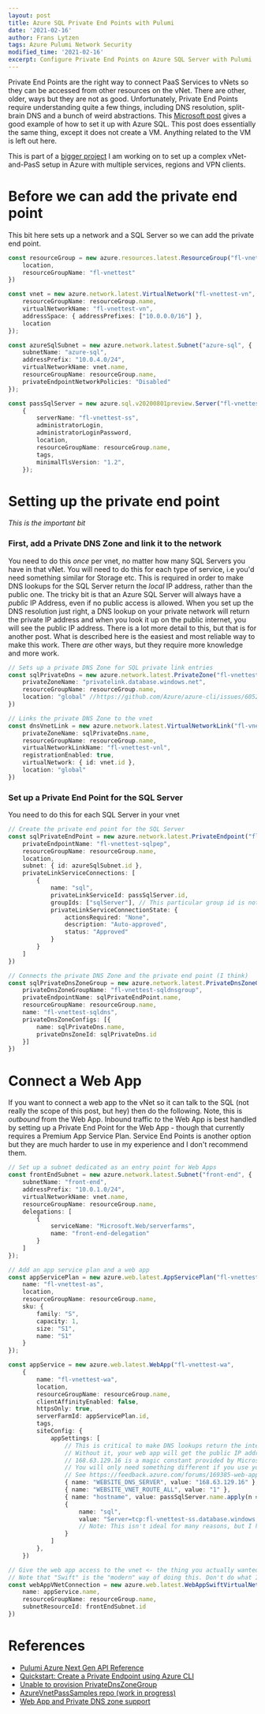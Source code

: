 ```yaml
---
layout: post
title: Azure SQL Private End Points with Pulumi
date: '2021-02-16'
author: Frans Lytzen
tags: Azure Pulumi Network Security
modified_time: '2021-02-16'
excerpt: Configure Private End Points on Azure SQL Server with Pulumi
---
```

Private End Points are the right way to connect PaaS Services to vNets so they can be accessed from other resources on the vNet. There are other, older, ways but they are not as good. Unfortunately, Private End Points require understanding quite a few things, including DNS resolution, split-brain DNS and a bunch of weird abstractions. 
This [Microsoft post](https://docs.microsoft.com/en-us/azure/private-link/create-private-endpoint-cli) gives a good example of how to set it up with Azure SQL. This post does essentially the same thing, except it does not create a VM. Anything related to the VM is left out here.

This is part of a [bigger project](https://github.com/NewOrbit/AzureVnetPassSamples) I am working on to set up a complex vNet-and-PasS setup in Azure with multiple services, regions and VPN clients.


# Before we can add the private end point
This bit here sets up a network and a SQL Server so we can add the private end point.

```typescript
const resourceGroup = new azure.resources.latest.ResourceGroup("fl-vnettest", {
    location,
    resourceGroupName: "fl-vnettest"
})

const vnet = new azure.network.latest.VirtualNetwork("fl-vnettest-vn", {
    resourceGroupName: resourceGroup.name,
    virtualNetworkName: "fl-vnettest-vn",
    addressSpace: { addressPrefixes: ["10.0.0.0/16"] },
    location
});

const azureSqlSubnet = new azure.network.latest.Subnet("azure-sql", {
    subnetName: "azure-sql", 
    addressPrefix: "10.0.4.0/24",
    virtualNetworkName: vnet.name,
    resourceGroupName: resourceGroup.name,
    privateEndpointNetworkPolicies: "Disabled"
});

const passSqlServer = new azure.sql.v20200801preview.Server("fl-vnettest-ss",
    {
        serverName: "fl-vnettest-ss",
        administratorLogin,
        administratorLoginPassword,
        location,
        resourceGroupName: resourceGroup.name,
        tags,
        minimalTlsVersion: "1.2",
    });
```

# Setting up the private end point
*This is the important bit*

### First, add a Private DNS Zone and link it to the network
You need to do this *once* per vnet, no matter how many SQL Servers you have in that vNet. You will need to do this for each type of service, i.e you'd need something similar for Storage etc. This is required in order to make DNS lookups for the SQL Server return the *local* IP address, rather than the public one. The tricky bit is that an Azure SQL Server will always have a *public* IP Address, even if no public access is allowed. When you set up the DNS resolution just right, a DNS lookup on your private network will return the private IP address and when you look it up on the public internet, you will see the public IP address. There is a lot more detail to this, but that is for another post. What is described here is the easiest and most reliable way to make this work. There *are* other ways, but they require more knowledge and more work.

```typescript
// Sets up a private DNS Zone for SQL private link entries
const sqlPrivateDns = new azure.network.latest.PrivateZone("fl-vnettest-sqldns", {
    privateZoneName: "privatelink.database.windows.net",
    resourceGroupName: resourceGroup.name,
    location: "global" //https://github.com/Azure/azure-cli/issues/6052
})

// Links the private DNS Zone to the vnet
const dnsVnetLink = new azure.network.latest.VirtualNetworkLink("fl-vnettest-vnl", {
    privateZoneName: sqlPrivateDns.name,
    resourceGroupName: resourceGroup.name,
    virtualNetworkLinkName: "fl-vnettest-vnl",
    registrationEnabled: true,
    virtualNetwork: { id: vnet.id },
    location: "global"
})
```

### Set up a Private End Point for the SQL Server
You need to do this for each SQL Server in your vnet
```typescript
// Create the private end point for the SQL Server
const sqlPrivateEndPoint = new azure.network.latest.PrivateEndpoint("fl-vnettest-sqlpep", {
    privateEndpointName: "fl-vnettest-sqlpep",
    resourceGroupName: resourceGroup.name,
    location,
    subnet: { id: azureSqlSubnet.id },
    privateLinkServiceConnections: [
        {
            name: "sql",
            privateLinkServiceId: passSqlServer.id,
            groupIds: ["sqlServer"], // This particular group id is not documented by Azure that I can see - I found it by trying to do this manually in the portal
            privateLinkServiceConnectionState: {
                actionsRequired: "None",
                description: "Auto-approved",
                status: "Approved"
            }
        }
    ]
})

// Connects the private DNS Zone and the private end point (I think)
const sqlPrivateDnsZoneGroup = new azure.network.latest.PrivateDnsZoneGroup("fl-vnettest-sqldnsgroup", {
    privateDnsZoneGroupName: "fl-vnettest-sqldnsgroup",
    privateEndpointName: sqlPrivateEndPoint.name,
    resourceGroupName: resourceGroup.name,
    name: "fl-vnettest-sqldns",
    privateDnsZoneConfigs: [{
        name: sqlPrivateDns.name,
        privateDnsZoneId: sqlPrivateDns.id
    }]
})

```


# Connect a Web App
If you want to connect a web app to the vNet so it can talk to the SQL (not really the scope of this post, but hey) then do the following. Note, this is *outbound* from the Web App. Inbound traffic *to* the Web App is best handled by setting up a Private End Point for the Web App - though that currently requires a Premium App Service Plan. Service End Points is another option but they are much harder to use in my experience and I don't recommend them.

```typescript
// Set up a subnet dedicated as an entry point for Web Apps
const frontEndSubnet = new azure.network.latest.Subnet("front-end", {
    subnetName: "front-end",
    addressPrefix: "10.0.1.0/24",
    virtualNetworkName: vnet.name,
    resourceGroupName: resourceGroup.name,
    delegations: [
        {
            serviceName: "Microsoft.Web/serverfarms",
            name: "front-end-delegation"
        }
    ]
});

// Add an app service plan and a web app
const appServicePlan = new azure.web.latest.AppServicePlan("fl-vnettest-as", {
    name: "fl-vnettest-as",
    location,
    resourceGroupName: resourceGroup.name,
    sku: {
        family: "S",
        capacity: 1,
        size: "S1",
        name: "S1"
    }
});

const appService = new azure.web.latest.WebApp("fl-vnettest-wa",
    {
        name: "fl-vnettest-wa",
        location,
        resourceGroupName: resourceGroup.name,
        clientAffinityEnabled: false,
        httpsOnly: true,
        serverFarmId: appServicePlan.id,
        tags,
        siteConfig: {
            appSettings: [
                // This is critical to make DNS lookups return the internal IP Address. 
                // Without it, your web app will get the public IP address of the SQL Server and will be denied access. 
                // 168.63.129.16 is a magic constant provided by Microsoft and works with the setup above. 
                // You will only need something different if you use your own DNS servers.
                // See https://feedback.azure.com/forums/169385-web-apps/suggestions/38383642-web-app-and-private-dns-zone-support
                { name: "WEBSITE_DNS_SERVER", value: "168.63.129.16" }, 
                { name: "WEBSITE_VNET_ROUTE_ALL", value: "1" },
                { name: "hostname", value: passSqlServer.name.apply(n => n + ".database.windows.net") },
                {
                    name: "sql",
                    value: "Server=tcp:fl-vnettest-ss.database.windows.net,1433;Initial Catalog=fl-vnettest-db;Persist Security Info=False;User ID=" + administratorLogin + ";Password=" + administratorLoginPassword + ";MultipleActiveResultSets=False;Encrypt=True;TrustServerCertificate=False;Connection Timeout=30;"
                    // Note: This isn't ideal for many reasons, but I haven't got the brain power to nest apply calls :)
                }    
            ]
        },
    })

// Give the web app access to the vnet <- the thing you actually wanted to see :)
// Note that "Swift" is the "modern" way of doing this. Don't do what I do and spend ours trying to make WebAppVnetConnection work - it won't.
const webAppVNetConnection = new azure.web.latest.WebAppSwiftVirtualNetworkConnection("fl-vnettest-wa-vc", {
    name: appService.name,
    resourceGroupName: resourceGroup.name,
    subnetResourceId: frontEndSubnet.id
})

```

# References
- [Pulumi Azure Next Gen API Reference](https://www.pulumi.com/docs/reference/pkg/azure-nextgen/)
- [Quickstart: Create a Private Endpoint using Azure CLI](https://docs.microsoft.com/en-us/azure/private-link/create-private-endpoint-cli)
- [Unable to provision PrivateDnsZoneGroup](https://github.com/pulumi/pulumi-azure-nextgen/issues/227)
- [AzureVnetPassSamples repo (work in progress)](https://github.com/NewOrbit/AzureVnetPassSamples)
- [Web App and Private DNS zone support](https://feedback.azure.com/forums/169385-web-apps/suggestions/38383642-web-app-and-private-dns-zone-support)